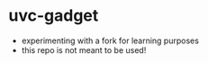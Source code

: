 # uvc-gadget
- experimenting with a fork for learning purposes
- this repo is not meant to be used!
